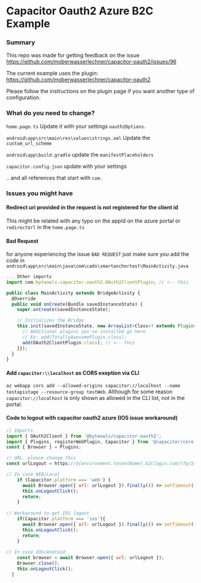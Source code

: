 # Capacitor Oauth2 Azure B2C Example

### Summary
This repo was made for getting feedback on the issue https://github.com/moberwasserlechner/capacitor-oauth2/issues/96

The current example uses the plugin: https://github.com/moberwasserlechner/capacitor-oauth2

Please follow the instructions on the plugin page if you want another type of configuration.

### What do you need to change?
`home.page.ts`
Update it with your settings `oauth2Options`.

`android\app\src\main\res\values\strings.xml`
Update the `custom_url_scheme`

`android\app\build.gradle`
update the `manifestPlaceholders` 

`capacitor.config.json`
update with your settings

.. and all references that start with `com.`

### Issues you might have

#### Redirect uri provided in the request is not registered for the client id
This might be related with any typo on the appId on the azure portal or `redirectUrl` in the `home.page.ts`


#### Bad Request
for anyone experiencing the issue `BAD REQUEST` just make sure you add the code in `android\app\src\main\java\com\cads\smartanchortest\MainActivity.java`
```typescript
... Other imports
import com.byteowls.capacitor.oauth2.OAuth2ClientPlugin; // <-- this

public class MainActivity extends BridgeActivity {
  @Override
  public void onCreate(Bundle savedInstanceState) {
    super.onCreate(savedInstanceState);

    // Initializes the Bridge
    this.init(savedInstanceState, new ArrayList<Class<? extends Plugin>>() {{
      // Additional plugins you've installed go here
      // Ex: add(TotallyAwesomePlugin.class);
      add(OAuth2ClientPlugin.class); // <-- this
    }});
  }
}
```

#### Add `capacitor:\\localhost` as CORS exeption via CLI
`az webapp cors add --allowed-origins capacitor://localhost --name testapistage --resource-group testWeb`. 
Although for some reason `capacitor://localhost` is only shown as allowed in the CLI list, not in the portal.

#### Code to logout with capacitor oauth2 azure (IOS issue workaround)

```javascript
// Imports
import { OAuth2Client } from '@byteowls/capacitor-oauth2';
import { Plugins, registerWebPlugin, Capacitor } from '@capacitor/core';
const { Browser } = Plugins;

// URL- please change this
const urlLogout = https://${environment.tenantName}.b2clogin.com/tfp/${environment.tenantName}.onmicrosoft.com/${environment.signInPolicy}/oauth2/v2.0/logout?client_id=${environment.clientID}&response_type=token&redirect_uri=${environment.redirectUrl}&scope=openid%20offline_access%20https://XXXX.onmicrosoft.com/api/demo.read;

// In case WEB/Local
    if (Capacitor.platform === 'web') {
      await Browser.open({ url: urlLogout }).finally(() => setTimeout(() => Browser.close(), 1000));
      this.onLogoutClick();
      return;
    }
    
// Workaround to get IOS logout
    if(Capacitor.platform === 'ios'){
      await Browser.open({ url: urlLogout }).finally(() => setTimeout(() => Browser.close(), 4000));
      this.onLogoutClick();
      return;
    }
    
// In case IOS/Android
    const browser = await Browser.open({ url: urlLogout });
    Browser.close();
    this.onLogoutClick();
  }
```
